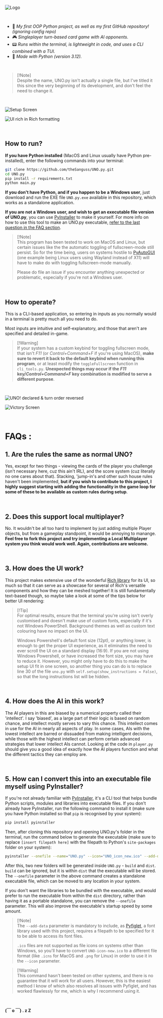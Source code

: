![Logo](/UNO_icon_new.ico)

<br>

- 🚀 _My first OOP Python project, as well as my first GitHub repository! (ignoring config repo)_
- 🎮 _Singleplayer turn-based card game with AI opponents._
- 📟 _Runs within the terminal, is lightweight in code, and uses a CLI combined with a TUI._
- 🐍 _Made with Python (version 3.12)._

<br>

> [!Note]\
> Despite the name, UNO.py isn't actually a single file, but I've titled it this since the very beginning of its development, and don't feel the need to change it.

<br>

![Setup Screen](/Gameplay%20Images/setup_screen.png)

![UI rich in Rich formatting](/Gameplay%20Images/variety_of_cards_in_hand.png)

<br>

## How to run?

**If you have Python installed** (MacOS and Linux usually have Python pre-installed), enter the following commands into your terminal:

```bash
git clone https://github.com/theSanguss/UNO.py.git
cd UNO.py
pip install -r requirements.txt
python main.py
```

**If you don't have Python, and if you happen to be a Windows user**, just download and run the EXE file `UNO.py.exe` available in this repository, which works as a standalone application.

**If you are not a Windows user, and wish to get an executable file version of UNO.py**, you can use [PyInstaller](https://github.com/pyinstaller/pyinstaller/) to make it yourself. For more info on how to use this tool to make an UNO.py executable, [refer to the last question in the FAQ section](#5-how-can-i-convert-this-into-an-executable-file-myself-using-pyinstaller).

> [!Note]\
> This program has been tested to work on MacOS and Linux, but certain issues like the the automatic toggling of fullscreen-mode still persist. So for the time being, users on systems hostile to [PyAutoGUI](https://github.com/asweigart/pyautogui/) (one example being Linux users using Wayland instead of X11) will have to make do with toggling fullscreen-mode manually.
>
> Please do file an issue if you encounter anything unexpected or problematic, especially if you're not a Windows user.

<br>

## How to operate?

This is a CLI-based application, so entering in inputs as you normally would in a terminal is pretty much all you need to do.

Most inputs are intuitive and self-explanatory, and those that aren't are specified and detailed in-game.

> [!Warning]\
> If your system has a custom keybind for toggling fullscreen mode, that isn't _F11_ (or _Control+Command+F_ if you're using MacOS), **make sure to revert it back to the default keybind when running this program**, or at least modify the `toggleFullscreen` function in `cli_tools.py`. **Unexpected things may occur if the _F11_ key/_Control+Command+F_ key combination is modified to serve a different purpose**.

<br>

![UNO! declared & turn order reversed](/Gameplay%20Images/declared_uno_and%20reversed_turn_order.png)

![Victory Screen](/Gameplay%20Images/lesgo_i_win.png)

<br>

# FAQs :

## 1. Are the rules the same as normal UNO?

Yes, except for two things - viewing the cards of the player you challenge (isn't necessary here, cuz this ain't IRL), and the score system (cuz literally no one cares about that). Stacking, 'jump-in's and other such house rules haven't been implemented, **but if you wish to contribute to this project, I highly suggest starting with adding the functionality in the game loop for some of these to be available as custom rules during setup**.

<br>

## 2. Does this support local multiplayer?

No. It wouldn't be all too hard to implement by just adding multiple Player objects, but from a gameplay standpoint, it would be annoying to manange. **Feel free to fork this project and try implementing a Local Multiplayer system you think would work well. Again, contributions are welcome.**

<br>

## 3. How does the UI work?

This project makes extensive use of the wonderful [Rich library](https://github.com/Textualize/rich/) for its UI, so much so that it can serve as a showcase for several of Rich's versatile components and how they can be meshed together! It is still fundamentally text-based though, so maybe take a look at some of the tips below for better UI rendering:

> [!Tip]\
> For optimal results, ensure that the terminal you're using isn't overly customised and doesn't make use of custom fonts, especially if it's not Windows PowerShell. Background themes as well as custom text colouring have no impact on the UI.
>
> Windows Powershell's default font size (12pt), or anything lower, is enough to get the proper UI experience, as it eliminates the need to ever scroll the UI on a standard display (16:9). If you are not using Windows Powershell, or have increased the font size, you may have to reduce it. However, you might only have to do this to make the setup UI fit in one screen, so another thing you can do is to replace line 30 of the file `uno.py` with `self.setup(show_instructions = False)`, so that the long instructions list will be hidden.

<br>

## 4. How does the AI in this work?

The AI players in this are biased by a numerical property called their 'intellect'. I say 'biased', as a large part of their logic is based on random chance, and intellect mostly serves to vary this chance. This intellect comes in use for the AI in nearly all aspects of play. In some cases, AIs with the lowest intellect are barred or dissuaded from making intelligent decisions, while those with the highest intellect can perform certain advanced strategies that lower intellect AIs cannot. Looking at the code in `player.py` should give you a good idea of exactly how the AI players function and what the different tactics they can employ are.

<br>

## 5. How can I convert this into an executable file myself using PyInstaller?

If you're not already familiar with [PyInstaller](https://github.com/pyinstaller/pyinstaller/), it's a CLI tool that helps bundle Python scripts, modules and libraries into executable files. If you don't already have PyInstaller, run the following command to install it (make sure you have Python installed so that `pip` is recognised by your system):

```bash
pip install pyinstaller
```

Then, after cloning this repository and opening UNO.py's folder in the terminal, run the command below to generate the executable (make sure to replace `[insert filepath here]` with the filepath to Python's `site-packages` folder on your system):

```bash
pyinstaller --onefile --name="UNO.py" --icon="UNO_icon_new.ico" --add-data "[insert filepath here]\site-packages\pyfiglet\fonts;.\pyfiglet\fonts" main.py
```

After this, two new folders will be generated inside `UNO.py` - `build` and `dist`. `build` can be ignored, but it is within `dist` that the executable will be stored. The `--onefile` parameter in the above command creates a standalone executable file, which can be moved to any location in your system.

If you don't want the libraries to be bundled with the executable, and would prefer to run the executable from within the `dist` directory, rather than having it as a portable standalone, you can remove the `--onefile` parameter. This will also improve the executable's startup speed by some amount.

> [!Note]\
> The `--add-data` parameter is mandatory to include, as [Pyfiglet](https://github.com/pwaller/pyfiglet/), a font library used with this project, requires a filepath to be specified for it to be able to access its font files.
>
> `.ico` files are not supported as file icons on systems other than Windows, so you'll have to convert `UNO-icon-new.ico` to a different file format (like `.icns` for MacOS and `.png` for Linux) in order to use it in the `--icon` parameter.

> [!Warning]\
> This command hasn't been tested on other systems, and there is no guarantee that it will work for all users. However, this is the easiest method I know of which also resolves all issues with Pyfiglet, and has worked flawlessly for me, which is why I recommend using it.

<br>

**(￣ o ￣) . z Z**
